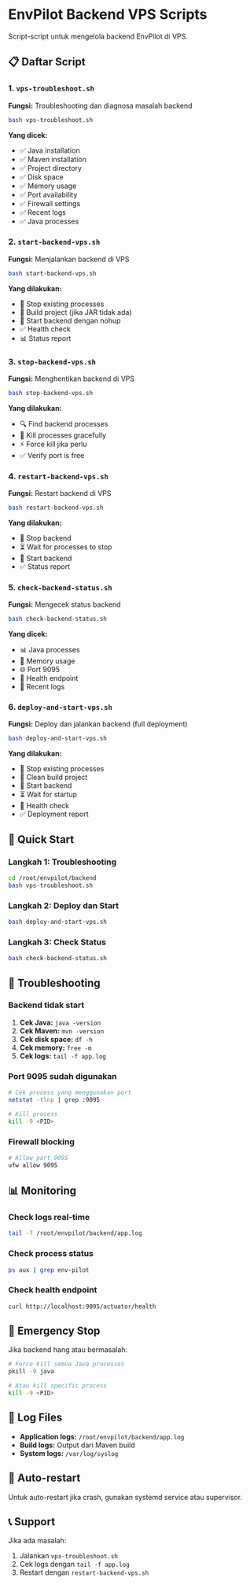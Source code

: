 # EnvPilot Backend VPS Scripts

Script-script untuk mengelola backend EnvPilot di VPS.

## 📋 Daftar Script

### 1. `vps-troubleshoot.sh`
**Fungsi:** Troubleshooting dan diagnosa masalah backend
```bash
bash vps-troubleshoot.sh
```
**Yang dicek:**
- ✅ Java installation
- ✅ Maven installation  
- ✅ Project directory
- ✅ Disk space
- ✅ Memory usage
- ✅ Port availability
- ✅ Firewall settings
- ✅ Recent logs
- ✅ Java processes

### 2. `start-backend-vps.sh`
**Fungsi:** Menjalankan backend di VPS
```bash
bash start-backend-vps.sh
```
**Yang dilakukan:**
- 🔄 Stop existing processes
- 🔨 Build project (jika JAR tidak ada)
- 🚀 Start backend dengan nohup
- ✅ Health check
- 📊 Status report

### 3. `stop-backend-vps.sh`
**Fungsi:** Menghentikan backend di VPS
```bash
bash stop-backend-vps.sh
```
**Yang dilakukan:**
- 🔍 Find backend processes
- 🛑 Kill processes gracefully
- ⚡ Force kill jika perlu
- ✅ Verify port is free

### 4. `restart-backend-vps.sh`
**Fungsi:** Restart backend di VPS
```bash
bash restart-backend-vps.sh
```
**Yang dilakukan:**
- 🛑 Stop backend
- ⏳ Wait for processes to stop
- 🚀 Start backend
- ✅ Status report

### 5. `check-backend-status.sh`
**Fungsi:** Mengecek status backend
```bash
bash check-backend-status.sh
```
**Yang dicek:**
- 📊 Java processes
- 💾 Memory usage
- 🌐 Port 9095
- 🏥 Health endpoint
- 📝 Recent logs

### 6. `deploy-and-start-vps.sh`
**Fungsi:** Deploy dan jalankan backend (full deployment)
```bash
bash deploy-and-start-vps.sh
```
**Yang dilakukan:**
- 🛑 Stop existing processes
- 🔨 Clean build project
- 🚀 Start backend
- ⏳ Wait for startup
- 🏥 Health check
- ✅ Deployment report

## 🚀 Quick Start

### Langkah 1: Troubleshooting
```bash
cd /root/envpilot/backend
bash vps-troubleshoot.sh
```

### Langkah 2: Deploy dan Start
```bash
bash deploy-and-start-vps.sh
```

### Langkah 3: Check Status
```bash
bash check-backend-status.sh
```

## 🔧 Troubleshooting

### Backend tidak start
1. **Cek Java:** `java -version`
2. **Cek Maven:** `mvn -version`
3. **Cek disk space:** `df -h`
4. **Cek memory:** `free -m`
5. **Cek logs:** `tail -f app.log`

### Port 9095 sudah digunakan
```bash
# Cek process yang menggunakan port
netstat -tlnp | grep :9095

# Kill process
kill -9 <PID>
```

### Firewall blocking
```bash
# Allow port 9095
ufw allow 9095
```

## 📊 Monitoring

### Check logs real-time
```bash
tail -f /root/envpilot/backend/app.log
```

### Check process status
```bash
ps aux | grep env-pilot
```

### Check health endpoint
```bash
curl http://localhost:9095/actuator/health
```

## 🛑 Emergency Stop

Jika backend hang atau bermasalah:
```bash
# Force kill semua Java processes
pkill -9 java

# Atau kill specific process
kill -9 <PID>
```

## 📝 Log Files

- **Application logs:** `/root/envpilot/backend/app.log`
- **Build logs:** Output dari Maven build
- **System logs:** `/var/log/syslog`

## 🔄 Auto-restart

Untuk auto-restart jika crash, gunakan systemd service atau supervisor.

## 📞 Support

Jika ada masalah:
1. Jalankan `vps-troubleshoot.sh`
2. Cek logs dengan `tail -f app.log`
3. Restart dengan `restart-backend-vps.sh` 